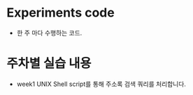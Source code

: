 # Experiments code

* 한 주 마다 수행하는 코드.


# 주차별 실습 내용

* week1 
  UNIX Shell script를 통해 주소록 검색 쿼리를 처리합니다.
  
  

